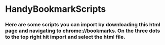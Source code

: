 # HandyBookmarkScripts
### Here are some scripts you can import by downloading this html page and navigating to chrome://bookmarks. On the three dots to the top right hit import and select the html file.
